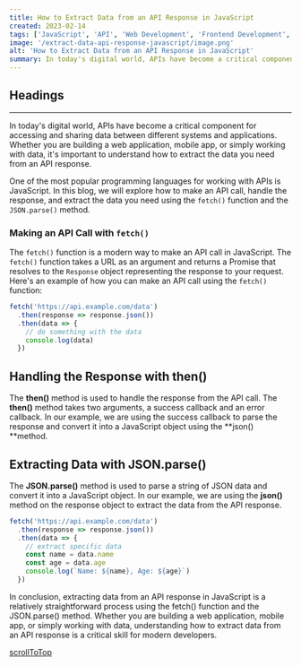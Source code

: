 ```yaml
---
title: How to Extract Data from an API Response in JavaScript
created: 2023-02-14
tags: ['JavaScript', 'API', 'Web Development', 'Frontend Development', 'how to extract data from api', ]
image: '/extract-data-api-response-javascript/image.png'
alt: 'How to Extract Data from an API Response in JavaScript'
summary: In today's digital world, APIs have become a critical component for accessing and sharing data between different systems and applications. Whether you are building a web application, mobile app, or simply working with data, it's important to understand how to extract the data you need from an API response.
---
```


## Headings

---

In today's digital world, APIs have become a critical component for accessing and sharing data between different systems and applications. Whether you are building a web application, mobile app, or simply working with data, it's important to understand how to extract the data you need from an API response.

One of the most popular programming languages for working with APIs is JavaScript. In this blog, we will explore how to make an API call, handle the response, and extract the data you need using the `fetch()` function and the `JSON.parse()` method.

### Making an API Call with `fetch()`

The `fetch()` function is a modern way to make an API call in JavaScript. The `fetch()` function takes a URL as an argument and returns a Promise that resolves to the `Response` object representing the response to your request. Here's an example of how you can make an API call using the `fetch()` function:

```javascript
fetch('https://api.example.com/data')
  .then(response => response.json())
  .then(data => {
    // do something with the data
    console.log(data)
  })
```

## Handling the Response with then()

The **then()** method is used to handle the response from the API call. The **then()** method takes two arguments, a success callback and an error callback. In our example, we are using the success callback to parse the response and convert it into a JavaScript object using the **json() **method.

## Extracting Data with JSON.parse()

The **JSON.parse()** method is used to parse a string of JSON data and convert it into a JavaScript object. In our example, we are using the **json()** method on the response object to extract the data from the API response.

```javascript
fetch('https://api.example.com/data')
  .then(response => response.json())
  .then(data => {
    // extract specific data
    const name = data.name
    const age = data.age
    console.log(`Name: ${name}, Age: ${age}`)
  })
```

In conclusion, extracting data from an API response in JavaScript is a relatively straightforward process using the fetch() function and the JSON.parse() method. Whether you are building a web application, mobile app, or simply working with data, understanding how to extract data from an API response is a critical skill for modern developers.

[scrollToTop](#headings)
